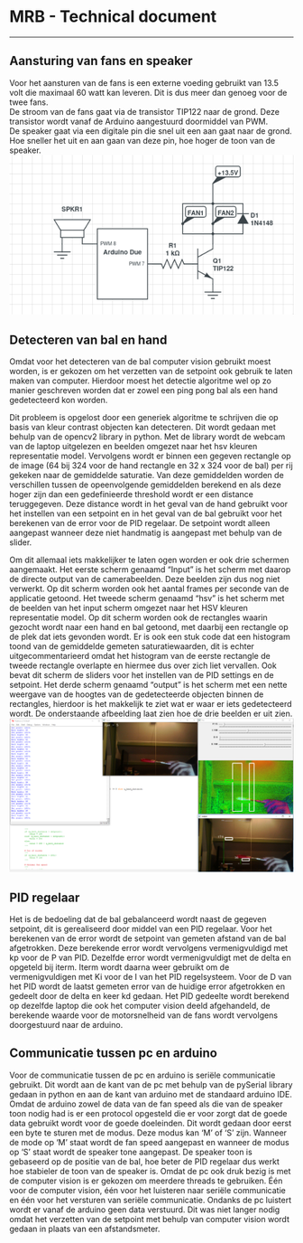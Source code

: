 # MRB - Technical document
---


## Aansturing van fans en speaker
Voor het aansturen van de fans is een externe voeding gebruikt van 13.5 volt die maximaal 60 watt kan leveren. Dit is dus meer dan genoeg voor de twee fans.  
De stroom van de fans gaat via de transistor TIP122 naar de grond. Deze transistor wordt vanaf de Arduino aangestuurd doormiddel van PWM.  
De speaker gaat via een digitale pin die snel uit een aan gaat naar de grond. Hoe sneller het uit en aan gaan van deze pin, hoe hoger de toon van de speaker.
![Electric circuit](Circuit.PNG)

## Detecteren van bal en hand
Omdat voor het detecteren van de bal computer vision gebruikt moest worden, is er gekozen om het verzetten van de setpoint ook gebruik te laten maken van computer.
Hierdoor moest het detectie algoritme wel op zo manier geschreven worden dat er zowel een ping pong bal als een hand gedetecteerd kon worden.

Dit probleem is opgelost door een generiek algoritme te schrijven die op basis van kleur contrast objecten kan detecteren. Dit wordt gedaan met behulp van de opencv2 library in python. Met de library wordt de webcam van de laptop uitgelezen en beelden omgezet naar het hsv kleuren representatie model. Vervolgens wordt er binnen een gegeven rectangle  op de image (64 bij 324 voor de hand rectangle en 32 x 324 voor de bal) per rij gekeken naar de gemiddelde saturatie. Van deze gemiddelden worden de verschillen tussen de opeenvolgende gemiddelden berekend en als deze hoger zijn dan een gedefinieerde threshold wordt er een distance teruggegeven. Deze distance wordt in het geval van de hand gebruikt voor het instellen van een setpoint en in het geval van de bal gebruikt voor het berekenen van de error voor de PID regelaar. De setpoint wordt alleen aangepast wanneer deze niet handmatig is aangepast met behulp van de slider.

Om dit allemaal iets makkelijker te laten ogen worden er ook drie schermen aangemaakt.
Het eerste scherm genaamd “Input” is het scherm met daarop de directe output van de camerabeelden. Deze beelden zijn dus nog niet verwerkt. Op dit scherm worden ook het aantal frames per seconde van de applicatie getoond.
Het tweede scherm genaamd “hsv” is het scherm met de beelden van het input scherm omgezet naar het HSV kleuren representatie model. Op dit scherm worden ook de rectangles waarin gezocht wordt naar een hand en bal getoond, met daarbij een rectangle op de plek dat iets gevonden wordt. Er is ook een stuk code dat een histogram toond van de gemiddelde gemeten saturatiewaarden, dit is echter uitgecommentarieerd omdat het histogram van de eerste rectangle de tweede rectangle overlapte en hiermee dus over zich liet vervallen. Ook bevat dit scherm de sliders voor het instellen van de PID settings en de setpoint.
Het derde scherm genaamd “output” is het scherm met een nette weergave van de hoogtes van de gedetecteerde objecten binnen de rectangles, hierdoor is het makkelijk te ziet wat er waar er iets gedetecteerd wordt. De onderstaande afbeelding laat zien hoe de drie beelden er uit zien.
![Vision example](Vision.PNG)

## PID regelaar
Het is de bedoeling dat de bal gebalanceerd wordt naast de gegeven setpoint, dit is gerealiseerd door middel van een PID regelaar. Voor het berekenen van de error wordt de setpoint van gemeten afstand van de bal afgetrokken. Deze berekende error wordt vervolgens vermenigvuldigd met kp voor de P van PID. Dezelfde error wordt vermenigvuldigt met de delta en opgeteld bij iterm. Iterm wordt daarna weer gebruikt om de vermenigvuldigen met Ki voor de I van het PID regelsysteem. Voor de D van het PID wordt de laatst gemeten error van de huidige error afgetrokken en gedeelt door de delta en keer kd gedaan.
Het PID gedeelte wordt berekend op dezelfde laptop die ook het computer vision deeld afgehandeld, de berekende waarde voor de motorsnelheid van de fans wordt vervolgens doorgestuurd naar de arduino.

## Communicatie tussen pc en arduino
Voor de communicatie tussen de pc en arduino is seriële communicatie gebruikt. Dit wordt aan de kant van de pc met behulp van de pySerial library gedaan in python en aan de kant van arduino met de standaard arduino IDE. Omdat de arduino zowel de data van de fan speed als die van de speaker toon nodig had is er een protocol opgesteld die er voor zorgt dat de goede data gebruikt wordt voor de goede doeleinden. Dit wordt gedaan door eerst een byte te sturen met de modus. Deze modus kan ‘M’ of ‘S’ zijn. Wanneer de mode op ‘M’ staat wordt de fan speed aangepast en wanneer de modus op ‘S’ staat wordt de speaker tone aangepast. De speaker toon is gebaseerd op de positie van de bal, hoe beter de PID regelaar dus werkt hoe stabieler de toon van de speaker is.
Omdat de pc ook druk bezig is met de computer vision is er gekozen om meerdere threads te gebruiken. Één voor de computer vision, één voor het luisteren naar seriële communicatie en één voor het versturen van seriële communicatie. Ondanks de pc luistert wordt er vanaf de arduino geen data verstuurd. Dit was niet langer nodig omdat het verzetten van de setpoint met behulp van computer vision wordt gedaan in plaats van een afstandsmeter.

